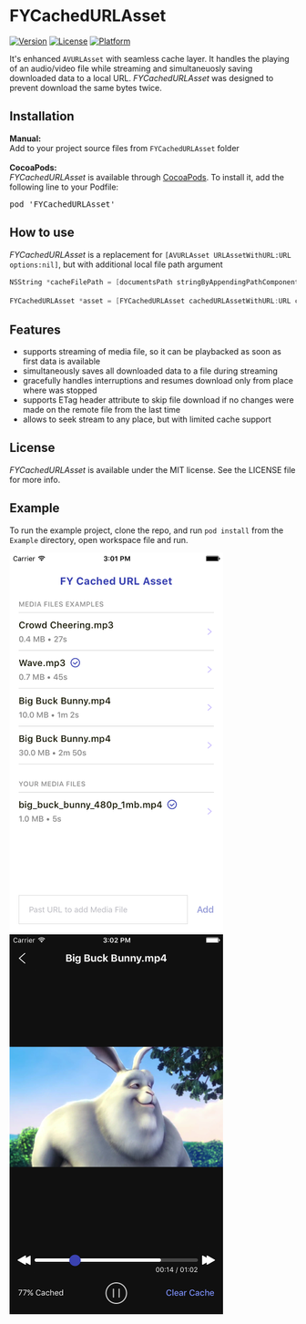 FYCachedURLAsset
============

[![Version](https://img.shields.io/cocoapods/v/FYCachedURLAsset.svg?style=flat)](http://cocoapods.org/pods/FYCachedURLAsset)
[![License](https://img.shields.io/cocoapods/l/FYCachedURLAsset.svg?style=flat)](http://cocoapods.org/pods/FYCachedURLAsset)
[![Platform](https://img.shields.io/cocoapods/p/FYCachedURLAsset.svg?style=flat)](http://cocoapods.org/pods/FYCachedURLAsset)

It's enhanced `AVURLAsset` with seamless cache layer. It handles the playing of an audio/video file while streaming and simultaneuosly saving downloaded data to a local URL. <i>FYCachedURLAsset</i> was designed to prevent download the same bytes twice. 

## Installation

<b>Manual:</b>
<br>
Add to your project source files from `FYCachedURLAsset` folder
<br>
<br>
<b>CocoaPods:</b>
<br>
<i>FYCachedURLAsset</i> is available through [CocoaPods](http://cocoapods.org). To install
it, add the following line to your Podfile:
<pre>
pod 'FYCachedURLAsset'
</pre>

## How to use

<i>FYCachedURLAsset</i> is a replacement for `[AVURLAsset URLAssetWithURL:URL options:nil]`, but with additional local file path argument
```objective-c
NSString *cacheFilePath = [documentsPath stringByAppendingPathComponent:[URL lastPathComponent]];

FYCachedURLAsset *asset = [FYCachedURLAsset cachedURLAssetWithURL:URL cacheFilePath:cacheFilePath];
```

## Features

* supports streaming of media file, so it can be playbacked as soon as first data is available
* simultaneously saves all downloaded data to a file during streaming
* gracefully handles interruptions and resumes download only from place where was stopped
* supports ETag header attribute to skip file download if no changes were made on the remote file from the last time
* allows to seek stream to any place, but with limited cache support

## License

<i>FYCachedURLAsset</i> is available under the MIT license. See the LICENSE file for more info.

## Example

To run the example project, clone the repo, and run `pod install` from the `Example` directory, open workspace file and run.

![screenshot](https://raw.githubusercontent.com/factorialcomplexity/FYCachedURLAsset/master/Screenshots/media.png) ![screenshot](https://raw.githubusercontent.com/factorialcomplexity/FYCachedURLAsset/master/Screenshots/player.png)


